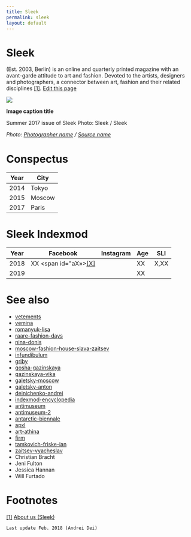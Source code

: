 ```yaml
---
title: Sleek
permalink: sleek
layout: default
---
```


# Sleek

(Est. 2003, Berlin) is an online and quarterly printed magazine with an avant-garde attitude to art and fashion. Devoted to the artists, designers and photographers, a connector between art, fashion and their related disciplines <span id="a1">[\[1\]](#f1)</span>. [Edit this page](http://prose.io/#indexmod/encyclopedia/edit/master/sleek.md)

![](/encyclopedia/images/image-name.jpg)

**Image caption title**

Summer 2017 issue of Sleek
Photo: Sleek / Sleek

*Photo: [Photographer name](/photographer-name-page) / [Source name](/source-name-page)*

# Conspectus

|Year|City|
|----|-----|
|2014|Tokyo|
|2015|Moscow|
|2017|Paris|

# Sleek Indexmod

|Year|Facebook|Instagram|Age|SLI|
|-|-|-|-|-|
|2018|ХХ <span id="aХ»>[\[Х\]](#fХ)</span>||ХХ|Х,ХХ|
|2019|||ХХ||

# See also

+ [vetements](vetements)
+ [vemina](vemina)
+ [romanyuk-lisa](romanyuk-lisa)
+ [raare-fashion-days](raare-fashion-days)
+ [nina-donis](nina-donis)
+ [moscow-fashion-house-slava-zaitsev](moscow-fashion-house-slava-zaitsev)
+ [infundibulum](infundibulum)
+ [griby](griby)
+ [gosha-gazinskaya](gosha-gazinskaya)
+ [gazinskaya-vika](gazinskaya-vika)
+ [galetsky-moscow](galetsky-moscow)
+ [galetsky-anton](galetsky-anton)
+ [deinichenko-andrei](deinichenko-andrei)
+ [indexmod-encyclopedia](indexmod-encyclopedia)
+ [antimuseum](antimuseum)
+ [antimuseum-2](antimuseum-2)
+ [antarctic-biennale](antarctic-biennale)
+ [apxl](apxl)
+ [art-athina](art-athina)
+ [firm](firm)
+ [tamkovich-friske-ian](tamkovich-friske-ian)
+ [zaitsev-vyacheslav](zaitsev-vyacheslav)
+ Christian Bracht
+ Jeni Fulton
+ Jessica Hannan
+ Will Furtado

# Footnotes

[[1]](#a1) <span id="f1"></span> [About us (Sleek)](http://example.net/article)

`Last update Feb. 2018 (Andrei Dei)`
